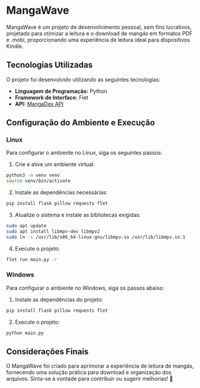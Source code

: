 # MangaWave

MangaWave é um projeto de desenvolvimento pessoal, sem fins lucrativos, projetado para otimizar a leitura e o download de mangás em formatos PDF e .mobi, proporcionando uma experiência de leitura ideal para dispositivos Kindle.

## Tecnologias Utilizadas

O projeto foi desenvolvido utilizando as seguintes tecnologias:

- **Linguagem de Programação:** Python
- **Framework de Interface:** Flet
- **API:** [MangaDex API](https://api.mangadex.org/docs/)

## Configuração do Ambiente e Execução

### Linux
Para configurar o ambiente no Linux, siga os seguintes passos:

1. Crie e ative um ambiente virtual:

```sh
python3 -m venv venv
source venv/bin/activate
```

2. Instale as dependências necessárias:

```sh
pip install flask pillow requests flet
```

3. Atualize o sistema e instale as bibliotecas exigidas:

```sh
sudo apt update
sudo apt install libmpv-dev libmpv2
sudo ln -s /usr/lib/x86_64-linux-gnu/libmpv.so /usr/lib/libmpv.so.1
```

4. Execute o projeto:

```sh
flet run main.py -r
```

### Windows
Para configurar o ambiente no Windows, siga os passos abaixo:

1. Instale as dependências do projeto:

```sh
pip install flask pillow requests flet
```

2. Execute o projeto:

```sh
python main.py
```

## Considerações Finais

O MangaWave foi criado para aprimorar a experiência de leitura de mangás, fornecendo uma solução prática para download e organização dos arquivos. Sinta-se à vontade para contribuir ou sugerir melhorias! 🚀

